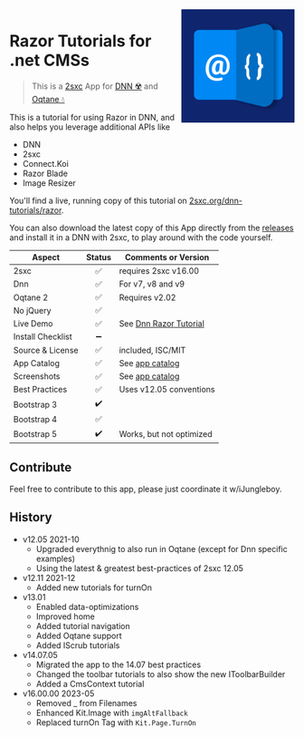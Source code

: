 <img loading="lazy" src="app-icon.png" align="right" width="200px">

# Razor Tutorials for .net CMSs

> This is a [2sxc](https://2sxc.org) App for [DNN ☢️](https://www.dnnsoftware.com/) and [Oqtane 💧](https://www.oqtane.org/)

This is a tutorial for using Razor in DNN, and also helps you leverage additional APIs like

* DNN
* 2sxc
* Connect.Koi
* Razor Blade
* Image Resizer

You'll find a live, running copy of this tutorial on [2sxc.org/dnn-tutorials/razor](https://2sxc.org/dnn-tutorials/en/razor).

You can also download the latest copy of this App directly from the [releases](./releases) and install it in a DNN with 2sxc, to play around with the code yourself.

| Aspect              | Status | Comments or Version |
| ------------------- | :----: | ------------------- |
| 2sxc                | ✅    | requires 2sxc v16.00
| Dnn                 | ✅    | For v7, v8 and v9
| Oqtane 2            | ✅    | Requires v2.02
| No jQuery           | ✅    | 
| Live Demo           | ✅    | See [Dnn Razor Tutorial](https://2sxc.org/dnn-tutorials/en/razor)
| Install Checklist   | ➖    | <!-- See [Installation](https://azing.org/2sxc/r/Y2n1XQwq) on [azing.org](https://azing.org/2sxc) -->
| Source & License    | ✅    | included, ISC/MIT
| App Catalog         | ✅    | See [app catalog](https://2sxc.org/en/apps/app/dnn-razor-tutorial)
| Screenshots         | ✅    | See [app catalog](https://2sxc.org/en/apps/app/dnn-razor-tutorial)
| Best Practices      | ✅    | Uses v12.05 conventions
| Bootstrap 3         | ✔️    |
| Bootstrap 4         | ✅    |
| Bootstrap 5         | ✔️    | Works, but not optimized

## Contribute

Feel free to contribute to this app, please just coordinate it w/iJungleboy.

[//]: # (## Customize the App not needed, so commented out)

## History

* v12.05 2021-10
  * Upgraded everythnig to also run in Oqtane (except for Dnn specific examples)
  * Using the latest & greatest best-practices of 2sxc 12.05
* v12.11 2021-12
  * Added new tutorials for turnOn
* v13.01
  * Enabled data-optimizations
  * Improved home
  * Added tutorial navigation
  * Added Oqtane support
  * Added IScrub tutorials
* v14.07.05
  * Migrated the app to the 14.07 best practices
  * Changed the toolbar tutorials to also show the new IToolbarBuilder
  * Added a CmsContext tutorial
* v16.00.00 2023-05
  * Removed _ from Filenames
  * Enhanced Kit.Image with `imgAltFallback`
  * Replaced turnOn Tag with `Kit.Page.TurnOn`